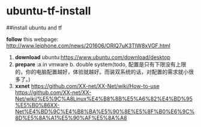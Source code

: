 # ubuntu-tf-install
##install ubuntu and tf

**follow** this webpage: http://www.leiphone.com/news/201606/ORlQ7uK3TIW8xVGF.html

1. **download** ubuntu:https://www.ubuntu.com/download/desktop  
2. **prepare** :a.in vmware b. double system(todo, 配置是只有下限没有上限的，你的电脑配置越好，体验就越好。而装双系统的话，对配置的需求就小很多了。)
3. **xxnet** https://github.com/XX-net/XX-Net/wiki/How-to-use  
https://github.com/XX-net/XX-Net/wiki/%E5%9C%A8Linux%E4%B8%8B%E5%A6%82%E4%BD%95%E5%B0%86XX-Net%E4%BD%9C%E4%B8%BA%E5%90%8E%E5%8F%B0%E6%9C%8D%E5%8A%A1%E5%90%AF%E5%8A%A8

 
